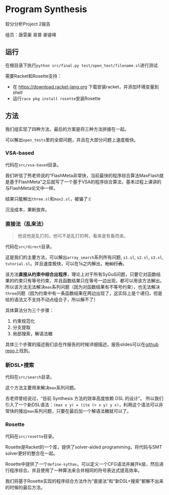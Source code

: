 # Program Synthesis

软分分析Project 2报告

组员：唐雯豪 易普 谢睿峰

## 运行

在根目录下执行`python src/final.py test/open_test/filename.sl`进行测试.

需要Racket和Rosette支持：
* 在 https://download.racket-lang.org 下载安装racket，并添加环境变量到shell
* 运行`raco pkg install rosette`安装Rosette

## 方法

我们组实现了四种方法，最后的方案是将三种方法拼接在一起。

可以解出`open_tests`里的全部问题，并且在大部分问题上速度极快。

### VSA-based

代码在`src/vsa-based`目录。

我们听信了熊老师说的“FlashMeta非常快，当前最快的程序综合算法MaxFlash就是基于FlashMeta”之后就写了一个基于VSA的程序综合算法，基本过程上课讲的与FlashMeta论文中一样。

结果只能解出`three.sl`和`max2.sl`，被骗了:(

沉没成本，果断放弃。

### 直接法（乱来法）

> 他说他是乱打的。他可不是乱打的啊，看来是有备而来。

代码在`src/direct`目录。

这是我们的主要方法，可以解出`array_search`系列所有问题, `s1.sl`, `s2.sl`, `s3.sl`, `tutorial.sl`。并且速度极快，可以在1s之内解出，~~宛如打表~~。

该方法**直接从约束中综合出程序**，理论上对于所有SyGuS问题，只要它对函数结果的约束只有等号约束，并且函数结果只在等号一边出现，都可以用该方法解出。
所以该方法无法解决`max`系列问题（因为对函数结果有不等号约束），也无法解决`three`问题（因为约束中有一条函数结果在两边出现了，这实际上是个递归，但是给的语法又不支持不动点组合子，所以解不了）

具体算法分为三个步骤：
1. 约束规范化
2. 分支提取
3. 局部搜索，解语法糖

具体三个步骤的描述我们会在作报告的时候详细描述，报告slides可以在[github repo](https://github.com/thwfhk/SyGuS)上找到。

### 新DSL+搜索

代码在`src/search`目录。

这个方法主要用来解决`max`系列问题。

吉老师曾经说过，“目前 Synthesis 方法的效率高度依赖 DSL 的设计”。
所以我们引入了一个新DSL语法：`(max x y) = (ite (< x y) y x)`，利用这个语法可以非常快的搜出`max`系列问题，只要在最后加一个解语法糖就可以了。

### Rosette

代码在`src/rosette`目录。

Rosette是Racket的一个库，提供了solver-aided programming，将代码与SMT solver更好的整合在一起。

Rosette中提供了一个`define-sythax`，可以定义一个CFG语法并展开k层，然后进行程序综合。并且使用了一种算法来合并相同的符号表达式提高效率。

我们将基于Rosette实现的程序综合方法作为“直接法”和“新DSL+搜索”都解不出来的时候的最后方法。

